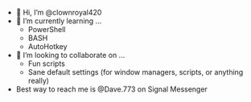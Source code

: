 - 👋 Hi, I’m @clownroyal420
- 🌱 I’m currently learning ...
  - PowerShell
  - BASH
  - AutoHotkey
- 💞️ I’m looking to collaborate on ...
  - Fun scripts
  - Sane default settings (for window managers, scripts, or anything really)
- Best way to reach me is @Dave.773 on Signal Messenger
